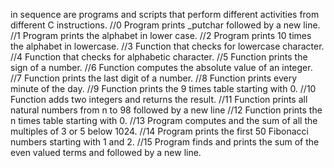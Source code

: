 in sequence are programs and scripts that perform different activities from different C instructions.
//0 Program prints _putchar followed by a new line.
//1 Program prints the alphabet in lower case.
//2 Program prints 10 times the alphabet in lowercase.
//3 Function that checks for lowercase character.
//4 Function that checks for alphabetic character.
//5 Function prints the sign of a number.
//6 Function computes the absolute value of an integer.
//7 Function prints the last digit of a number.
//8 Function prints every minute of the day.
//9 Function prints the 9 times table starting with 0.
//10 Function adds two integers and returns the result.
//11 Function prints all natural numbers from n to 98 followed by a new line
//12 Function prints the n times table starting with 0.
//13 Program computes and the sum of all the multiples of 3 or 5 below 1024.
//14 Program prints the first 50 Fibonacci numbers starting with 1 and 2.
//15 Program finds and prints the sum of the even valued terms and followed by a new line.
